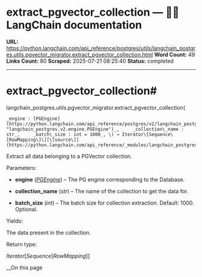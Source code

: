 # extract_pgvector_collection — 🦜🔗 LangChain  documentation

**URL:** https://python.langchain.com/api_reference/postgres/utils/langchain_postgres.utils.pgvector_migrator.extract_pgvector_collection.html
**Word Count:** 49
**Links Count:** 80
**Scraped:** 2025-07-21 08:25:40
**Status:** completed

---

# extract\_pgvector\_collection\#

langchain\_postgres.utils.pgvector\_migrator.extract\_pgvector\_collection\(

    _engine : [PGEngine](https://python.langchain.com/api_reference/postgres/v2/langchain_postgres.v2.engine.PGEngine.html#langchain_postgres.v2.engine.PGEngine "langchain_postgres.v2.engine.PGEngine")_,     _collection\_name : str_,     _batch\_size : int = 1000_, \) → Iterator\[Sequence\[RowMapping\]\][\[source\]](https://python.langchain.com/api_reference/_modules/langchain_postgres/utils/pgvector_migrator.html#extract_pgvector_collection)\#     

Extract all data belonging to a PGVector collection.

Parameters:     

  * **engine** \([_PGEngine_](https://python.langchain.com/api_reference/postgres/v2/langchain_postgres.v2.engine.PGEngine.html#langchain_postgres.v2.engine.PGEngine "langchain_postgres.v2.engine.PGEngine")\) – The PG engine corresponding to the Database.

  * **collection\_name** \(_str_\) – The name of the collection to get the data for.

  * **batch\_size** \(_int_\) – The batch size for collection extraction. Default: 1000. Optional.

Yields:     

The data present in the collection.

Return type:     

_Iterator_\[_Sequence_\[_RowMapping_\]\]

__On this page